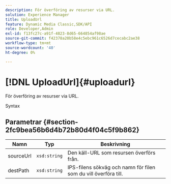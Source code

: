 ```yaml
---
description: För överföring av resurser via URL.
solution: Experience Manager
title: UploadUrl
feature: Dynamic Media Classic,SDK/API
role: Developer,Admin
exl-id: f13fc27c-a91f-4823-8d65-664854af98ae
source-git-commit: f42378a20b58e4c5ebc961c6526d7cecabc2ae38
workflow-type: tm+mt
source-wordcount: '40'
ht-degree: 0%

---
```


# [!DNL UploadUrl]{#uploadurl}

För överföring av resurser via URL.

Syntax

## Parametrar {#section-2fc9bea56b6d4b72b80d4f04c5f9b862}

| Namn | Typ | Beskrivning |
|---|---|---|
| sourceUrl | `xsd:string` | Den käll-URL som resursen överförs från. |
| destPath | `xsd:string` | IPS-filens sökväg och namn för filen som du vill överföra till. |
